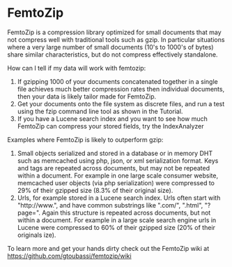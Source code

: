 # FemtoZip 

FemtoZip is a compression library optimized for small documents that may not compress well with traditional tools such as gzip. In particular situations where a very large number of small documents (10's to 1000's of bytes) share similar characteristics, but do not compress effectively standalone.

How can I tell if my data will work with femtozip:

   1. If gzipping 1000 of your documents concatenated together in a single file achieves much better compression rates then individual documents, then your data is likely tailor made for FemtoZip.
   2. Get your documents onto the file system as discrete files, and run a test using the fzip command line tool as shown in the Tutorial.
   3. If you have a Lucene search index and you want to see how much FemtoZip can compress your stored fields, try the IndexAnalyzer

Examples where FemtoZip is likely to outperform gzip:

   1. Small objects serialized and stored in a database or in memory DHT such as memcached using php, json, or xml serialization format. Keys and tags are repeated across documents, but may not be repeated within a document. For example in one large scale consumer website, memcached user objects (via php serialization) were compressed to 29% of their gzipped size (8.3% of their original size).
   2. Urls, for example stored in a Lucene search index. Urls often start with "http://www.", and have common substrings like ".com/", ".html", "?page=". Again this structure is repeated across documents, but not within a document. For example in a large scale search engine urls in Lucene were compressed to 60% of their gzipped size (20% of their originals ize).

To learn more and get your hands dirty check out the FemtoZip wiki at https://github.com/gtoubassi/femtozip/wiki
